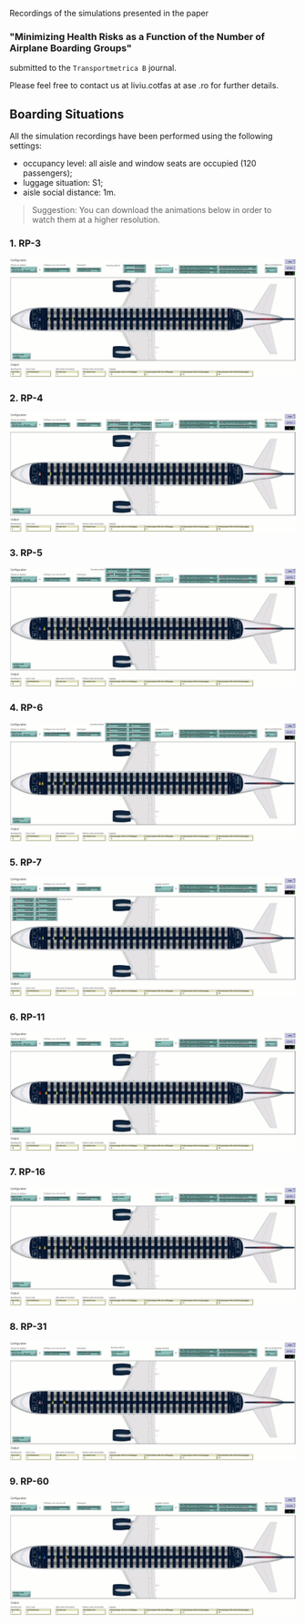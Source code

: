 Recordings of the simulations presented in the paper
### **"Minimizing Health Risks as a Function of the Number of Airplane Boarding Groups"** 
submitted to the `Transportmetrica B` journal. 

Please feel free to contact us at liviu.cotfas at ase .ro for further details. 

## Boarding Situations

All the simulation recordings have been performed using the following settings:
- occupancy level: all aisle and window seats are occupied (120 passengers);
- luggage situation: S1;
- aisle social distance: 1m.

> Suggestion: You can download the animations below in order to watch them at a higher resolution.

### 1. RP-3
[![rp-3](recordings/rp-3.gif)](recordings/rp-3.gif)
### 2. RP-4
[![rp-4](recordings/rp-4.gif)](recordings/rp-4.gif)
### 3. RP-5
[![rp-5](recordings/rp-5.gif)](recordings/rp-5.gif)
### 4. RP-6
[![rp-6](recordings/rp-6.gif)](recordings/rp-6.gif)
### 5. RP-7
[![rp-7](recordings/rp-7.gif)](recordings/rp-7.gif)
### 6. RP-11
[![rp-11](recordings/rp-11.gif)](recordings/rp-11.gif)
### 7. RP-16
[![rp-16](recordings/rp-16.gif)](recordings/rp-16.gif)
### 8. RP-31
[![rp-31](recordings/rp-31.gif)](recordings/rp-31.gif)
### 9. RP-60
[![rp-60](recordings/rp-60.gif)](recordings/rp-60.gif)
